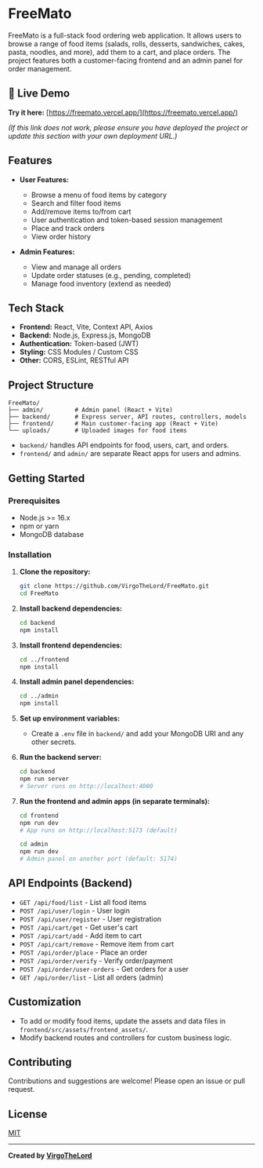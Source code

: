 # FreeMato

FreeMato is a full-stack food ordering web application. It allows users to browse a range of food items (salads, rolls, desserts, sandwiches, cakes, pasta, noodles, and more), add them to a cart, and place orders. The project features both a customer-facing frontend and an admin panel for order management.

## 🚀 Live Demo

**Try it here:** [https://freemato.vercel.app/](https://freemato.vercel.app/)

*(If this link does not work, please ensure you have deployed the project or update this section with your own deployment URL.)*

## Features

- **User Features:**
  - Browse a menu of food items by category
  - Search and filter food items
  - Add/remove items to/from cart
  - User authentication and token-based session management
  - Place and track orders
  - View order history

- **Admin Features:**
  - View and manage all orders
  - Update order statuses (e.g., pending, completed)
  - Manage food inventory (extend as needed)

## Tech Stack

- **Frontend:** React, Vite, Context API, Axios
- **Backend:** Node.js, Express.js, MongoDB
- **Authentication:** Token-based (JWT)
- **Styling:** CSS Modules / Custom CSS
- **Other:** CORS, ESLint, RESTful API

## Project Structure

```
FreeMato/
├── admin/         # Admin panel (React + Vite)
├── backend/       # Express server, API routes, controllers, models
├── frontend/      # Main customer-facing app (React + Vite)
└── uploads/       # Uploaded images for food items
```

- `backend/` handles API endpoints for food, users, cart, and orders.
- `frontend/` and `admin/` are separate React apps for users and admins.

## Getting Started

### Prerequisites

- Node.js >= 16.x
- npm or yarn
- MongoDB database

### Installation

1. **Clone the repository:**

   ```bash
   git clone https://github.com/VirgoTheLord/FreeMato.git
   cd FreeMato
   ```

2. **Install backend dependencies:**

   ```bash
   cd backend
   npm install
   ```

3. **Install frontend dependencies:**

   ```bash
   cd ../frontend
   npm install
   ```

4. **Install admin panel dependencies:**

   ```bash
   cd ../admin
   npm install
   ```

5. **Set up environment variables:**

   - Create a `.env` file in `backend/` and add your MongoDB URI and any other secrets.

6. **Run the backend server:**

   ```bash
   cd backend
   npm run server
   # Server runs on http://localhost:4000
   ```

7. **Run the frontend and admin apps (in separate terminals):**

   ```bash
   cd frontend
   npm run dev
   # App runs on http://localhost:5173 (default)
   ```

   ```bash
   cd admin
   npm run dev
   # Admin panel on another port (default: 5174)
   ```

## API Endpoints (Backend)

- `GET /api/food/list` - List all food items
- `POST /api/user/login` - User login
- `POST /api/user/register` - User registration
- `POST /api/cart/get` - Get user's cart
- `POST /api/cart/add` - Add item to cart
- `POST /api/cart/remove` - Remove item from cart
- `POST /api/order/place` - Place an order
- `POST /api/order/verify` - Verify order/payment
- `POST /api/order/user-orders` - Get orders for a user
- `GET /api/order/list` - List all orders (admin)

## Customization

- To add or modify food items, update the assets and data files in `frontend/src/assets/frontend_assets/`.
- Modify backend routes and controllers for custom business logic.

## Contributing

Contributions and suggestions are welcome! Please open an issue or pull request.

## License

[MIT](LICENSE)

---

**Created by [VirgoTheLord](https://github.com/VirgoTheLord)**
